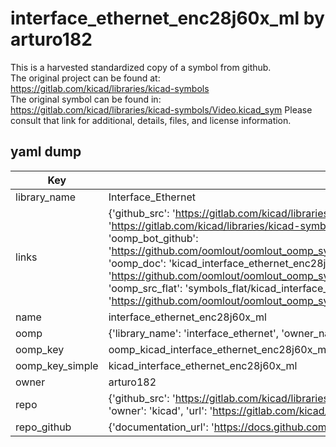 # interface_ethernet_enc28j60x_ml by arturo182  
This is a harvested standardized copy of a symbol from github.  
The original project can be found at:  
https://gitlab.com/kicad/libraries/kicad-symbols  
The original symbol can be found in:
https://gitlab.com/kicad/libraries/kicad-symbols/Video.kicad_sym
Please consult that link for additional, details, files, and license information.  
## yaml dump  
| Key | Value |  
| --- | --- |  
| library_name | Interface_Ethernet |  
| links | {'github_src': 'https://gitlab.com/kicad/libraries/kicad-symbols/Video.kicad_sym', 'github_src_repo': 'https://gitlab.com/kicad/libraries/kicad-symbols', 'oomp_bot': 'kicad_interface_ethernet_enc28j60x_ml/working', 'oomp_bot_github': 'https://github.com/oomlout/oomlout_oomp_symbol_bot/tree/main/kicad_interface_ethernet_enc28j60x_ml/working', 'oomp_doc': 'kicad_interface_ethernet_enc28j60x_ml/working', 'oomp_doc_github': 'https://github.com/oomlout/oomlout_oomp_symbol_doc/tree/main/kicad_interface_ethernet_enc28j60x_ml/working', 'oomp_src_flat': 'symbols_flat/kicad_interface_ethernet_enc28j60x_ml/working', 'oomp_src_flat_github': 'https://github.com/oomlout/oomlout_oomp_symbol_src/tree/main/kicad_interface_ethernet_enc28j60x_ml/working'} |  
| name | interface_ethernet_enc28j60x_ml |  
| oomp | {'library_name': 'interface_ethernet', 'owner_name': 'kicad', 'symbol_name': 'interface_ethernet_enc28j60x_ml'} |  
| oomp_key | oomp_kicad_interface_ethernet_enc28j60x_ml |  
| oomp_key_simple | kicad_interface_ethernet_enc28j60x_ml |  
| owner | arturo182 |  
| repo | {'github_src': 'https://gitlab.com/kicad/libraries/kicad-symbols/Video.kicad_sym', 'name': 'libraries/kicad-symbols', 'owner': 'kicad', 'url': 'https://gitlab.com/kicad/libraries/kicad-symbols'} |  
| repo_github | {'documentation_url': 'https://docs.github.com/rest/repos/repos#get-a-repository', 'message': 'Not Found'} |  

